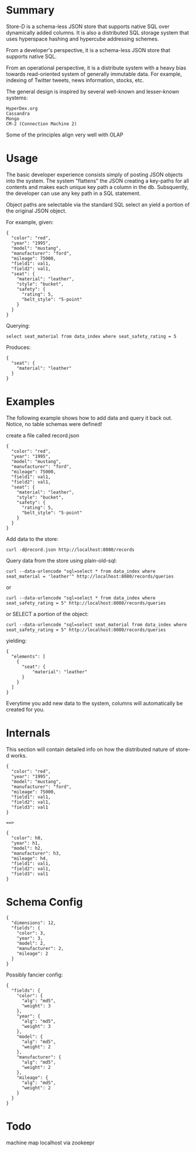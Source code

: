 Summary
=======

Store-D is a schema-less JSON store that supports native SQL over dynamically added columns.
It is also a distributed SQL storage system that uses hyperspace hashing and hypercube addressing schemes.

From a developer's perspective, it is a schema-less JSON store that supports native SQL.

From an operational perspective, it is a distribute system with a heavy bias towards read-oriented system of generally immutable data.
For example, indexing of Twitter tweets, news information, stocks, etc.

The general design is inspired by several well-known and lesser-known systems:

    HyperDex.org
    Cassandra
    Mongo
    CM-2 (Connection Machine 2)

Some of the principles align very well with OLAP

Usage
=====

The basic developer experience consists simply of posting JSON objects into the system.
The system "flattens" the JSON creating a key-paths for all contents and makes each unique key path a column in the db.
Subsquently, the developer can use any key path in a SQL statement.

Object paths are selectable via the standard SQL select an yield a portion of the original JSON object.

For example, given:

    {
      "color": "red",
      "year": "1995",
      "model": "mustang",
      "manufacturer": "ford",
      "mileage": 75000,
      "field1": val1,
      "field2": val1,
      "seat": {
        "material": "leather",
        "style": "bucket",
        "safety": {
          "rating": 5,
          "belt_style": "5-point"
        }
      }
    }

Querying:

    select seat_material from data_index where seat_safety_rating = 5

Produces:

    {
      "seat": {
        "material": "leather"
      }
    }


Examples
========

The following example shows how to add data and query it back out.  Notice, no table schemas were defined!

create a file called record.json

    {
      "color": "red",
      "year": "1995",
      "model": "mustang",
      "manufacturer": "ford",
      "mileage": 75000,
      "field1": val1,
      "field2": val1,
      "seat": {
        "material": "leather",
        "style": "bucket",
        "safety": {
          "rating": 5,
          "belt_style": "5-point"
        }
      }
    }

Add data to the store:

    curl -d@record.json http://localhost:8080/records

Query data from the store using plain-old-sql:

    curl --data-urlencode "sql=select * from data_index where seat_material = 'leather'" http://localhost:8080/records/queries

or

    curl --data-urlencode "sql=select * from data_index where seat_safety_rating = 5" http://localhost:8080/records/queries

or SELECT a portion of the object:

    curl --data-urlencode "sql=select seat_material from data_index where seat_safety_rating = 5" http://localhost:8080/records/queries

yielding:

    {
      "elements": [
        {
          "seat": {
              "material": "leather"
          }
        }
      ]
    }


Everytime you add new data to the system, columns will automatically be created for you.

Internals
=========

This section will contain detailed info on how the distributed nature of store-d works.

    {
      "color": "red",
      "year": "1995",
      "model": "mustang",
      "manufacturer": "ford",
      "mileage": 75000,
      "field1": val1,
      "field2": val1,
      "field3": val1
    }

    ==>

    {
      "color": h0,
      "year": h1,
      "model": h2,
      "manufacturer": h3,
      "mileage": h4,
      "field1": val1,
      "field2": val1,
      "field3": val1
    }


Schema Config
=============

    {
      "dimensions": 12,
      "fields": {
        "color": 3,
        "year": 3,
        "model": 2,
        "manufacturer": 2,
        "mileage": 2
      }
    }


Possibly fancier config:

    {
      "fields": {
        "color": {
          "alg": "md5",
          "weight": 3
        },
        "year": {
          "alg": "md5",
          "weight": 3
        },
        "model": {
          "alg": "md5",
          "weight": 2
        },
        "manufacturer": {
          "alg": "md5",
          "weight": 2
        },
        "mileage": {
          "alg": "md5",
          "weight": 2
        }
      }
    }

Todo
====

machine map
  localhost
  via zookeepr
